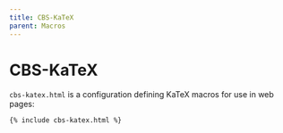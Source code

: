 ```yaml
---
title: CBS-KaTeX
parent: Macros
---
```


# CBS-KaTeX

`cbs-katex.html` is a configuration defining KaTeX macros for use in web pages:

```html
{% include cbs-katex.html %}
```
